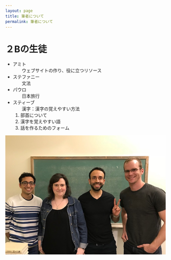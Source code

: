 ```yaml
---
layout: page
title: 筆者について
permalink: 筆者について
---
```


# ２Bの生徒

 * アミト  
 　　ウェブサイトの作り、役に立つリソース
 * ステファニー  
 　　文法
 * パウロ  
 　　日本旅行
 * スティーブ  
 　　漢字：漢字の覚えやすい方法
   1. 部首について
   2. 漢字を覚えやすい語
   3. 話を作るためのフォーム

<p align="center">
 <img src="assets/the_team.jpg" alt="CLC 2B - April 2018" />
</p>
